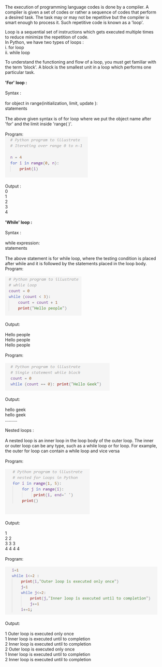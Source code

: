 The execution of programming language codes is done by a compiler. A compiler is given a set of codes or rather a sequence of codes that perform a desired task. The task may or may not be repetitive but the compiler is smart enough to process it. Such repetitive code is known as a 'loop'.<br>

Loop is a sequential set of instructions which gets executed multiple times to reduce minimize the repetition of code.<br>
In Python, we have two types of loops :<br>
i. for loop<br>
ii. while loop<br>

To understand the functioning and flow of a loop, you must get familiar with the term 'block'. A block is the smallest unit in a loop which performs one particular task.<br><br>
<b>'For' loop :</b><br><br>
Syntax : <br><br>for object in range(initialization, limit, update ):<br>
statements<br><br>
The above given syntax is of for loop where we put the object name after 'for' and the limit inside 'range( )'.<br><br>
Program:<br>
<img src="images/img3.PNG"><br><br>
Output : <br>
0<br>
1<br>
2<br>
3<br>
4<br><br>
<b>'While' loop :</b><br><br>
Syntax : <br><br>while expression:<br>
statements<br><br>
The above statement is for while loop, where the testing condition is placed after while and it is followed by the statements placed in the loop body.<br>
Program:<br><br>
<img src="images/img1.PNG"><br><br>
Output:<br><br>
Hello people<br>
Hello people<br>
Hello people<br><br>
Program:<br><br>
<img src="images/img2.PNG"><br><br>
Output:<br><br>
hello geek<br>
hello geek<br>
..........<br><br>
Nested loops :<br><br>
A nested loop is an inner loop in the loop body of the outer loop. The inner or outer loop can be any type, such as a while loop or for loop. For example, the outer for loop can contain a while loop and vice versa<br><br>
Program:<br><br>
<img src="images/img4.PNG"><br><br>
Output:<br><br>
1 <br>
2 2<br>
3 3 3<br>
4 4 4 4<br><br>
Program:<br><br>
<img src="images/img5.PNG"><br><br>
Output:<br><br>
1 Outer loop is executed only once<br>
1 Inner loop is executed until to completion<br>
2 Inner loop is executed until to completion<br>
2 Outer loop is executed only once<br>
1 Inner loop is executed until to completion<br>
2 Inner loop is executed until to completion

